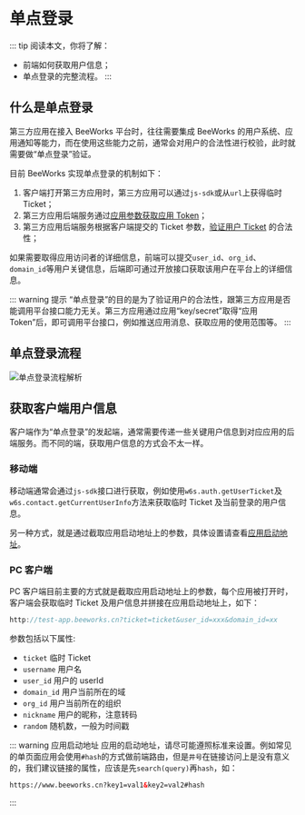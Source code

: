 # 单点登录

::: tip 阅读本文，你将了解：
* 前端如何获取用户信息；
* 单点登录的完整流程。
:::

## 什么是单点登录

第三方应用在接入 BeeWorks 平台时，往往需要集成 BeeWorks 的用户系统、应用通知等能力，而在使用这些能力之前，通常会对用户的合法性进行校验，此时就需要做“单点登录”验证。

目前 BeeWorks 实现单点登录的机制如下：

1. 客户端打开第三方应用时，第三方应用可以通过`js-sdk`或从`url`上获得临时 Ticket；
2. 第三方应用后端服务通过[应用参数获取应用 Token](/api/getStart.md)；
3. 第三方应用后端服务根据客户端提交的 Ticket 参数，[验证用户 Ticket](/api/auth.md) 的合法性；


如果需要取得应用访问者的详细信息，前端可以提交`user_id`、`org_id`、`domain_id`等用户关键信息，后端即可通过开放接口获取该用户在平台上的详细信息。

::: warning 提示
“单点登录”的目的是为了验证用户的合法性，跟第三方应用是否能调用平台接口能力无关。第三方应用通过应用“key/secret”取得“应用Token”后，即可调用平台接口，例如推送应用消息、获取应用的使用范围等。
:::

## 单点登录流程

![单点登录流程解析](/app/sso.png)

## 获取客户端用户信息

客户端作为“单点登录”的发起端，通常需要传递一些关键用户信息到对应应用的后端服务。而不同的端，获取用户信息的方式会不太一样。

### 移动端

移动端通常会通过`js-sdk`接口进行获取，例如使用`w6s.auth.getUserTicket`及`w6s.contact.getCurrentUserInfo`方法来获取临时 Ticket 及当前登录的用户信息。

另一种方式，就是通过截取应用启动地址上的参数，具体设置请查看[应用启动地址](/light-app/create.md#启动地址)。

### PC 客户端

PC 客户端目前主要的方式就是截取应用启动地址上的参数，每个应用被打开时，客户端会获取临时 Ticket 及用户信息并拼接在应用启动地址上，如下：

```js
http://test-app.beeworks.cn?ticket=ticket&user_id=xxx&domain_id=xx
```

参数包括以下属性:

* `ticket` 临时 Ticket
* `username` 用户名
* `user_id` 用户的 userId
* `domain_id` 用户当前所在的域
* `org_id` 用户当前所在的组织
* `nickname` 用户的昵称，注意转码
* `random` 随机数，一般为时间戳

::: warning 应用启动地址
应用的启动地址，请尽可能遵照标准来设置。例如常见的单页面应用会使用`#hash`的方式做前端路由，但是`井号`在链接访问上是没有意义的，我们建议链接的属性，应该是先`search(query)`再`hash`，如：

```html
https://www.beeworks.cn?key1=val1&key2=val2#hash
```
:::
